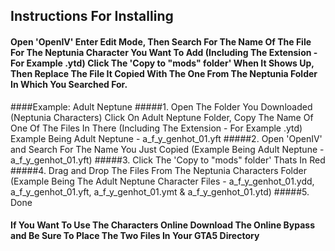 ## Instructions For Installing
#### Open 'OpenIV' Enter Edit Mode, Then Search For The Name Of The File For The Neptunia Character You Want To Add (Including The Extension - For Example .ytd) Click The 'Copy to "mods" folder' When It Shows Up, Then Replace The File It Copied With The One From The Neptunia Folder In Which You Searched For. 
####Example: Adult Neptune
#####1. Open The Folder You Downloaded (Neptunia Characters) Click On Adult Neptune Folder, Copy The Name Of One Of The Files In There (Including The Extension - For Example .ytd) Example Being Adult Neptune - a_f_y_genhot_01.yft
#####2. Open 'OpenIV' and Search For The Name You Just Copied (Example Being Adult Neptune - a_f_y_genhot_01.yft)
#####3. Click The 'Copy to "mods" folder' Thats In Red
#####4. Drag and Drop The Files From The Neptunia Characters Folder (Example Being The Adult Neptune Character Files - a_f_y_genhot_01.ydd, a_f_y_genhot_01.yft, a_f_y_genhot_01.ymt & a_f_y_genhot_01.ytd)
#####5. Done

#### If You Want To Use The Characters Online Download The Online Bypass and Be Sure To Place The Two Files In Your GTA5 Directory

